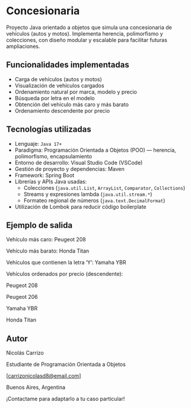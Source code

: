 # Concesionaria

Proyecto Java orientado a objetos que simula una concesionaria de vehículos (autos y motos). Implementa herencia, polimorfismo y colecciones, con diseño modular y escalable para facilitar futuras ampliaciones.

## Funcionalidades implementadas

-  Carga de vehículos (autos y motos)
-  Visualización de vehículos cargados
-  Ordenamiento natural por marca, modelo y precio
-  Búsqueda por letra en el modelo
-  Obtención del vehículo más caro y más barato
-  Ordenamiento descendente por precio

## Tecnologías utilizadas

- Lenguaje: `Java 17+`
- Paradigma: Programación Orientada a Objetos (POO) — herencia, polimorfismo, encapsulamiento
- Entorno de desarrollo: Visual Studio Code (VSCode)
- Gestión de proyecto y dependencias: Maven
- Framework: Spring Boot
- Librerías y APIs Java usadas:
  - Colecciones (`java.util.List`, `ArrayList`, `Comparator`, `Collections`)
  - Streams y expresiones lambda (`java.util.stream.*`)
  - Formateo regional de números (`java.text.DecimalFormat`)
- Utilización de Lombok para reducir código boilerplate

## Ejemplo de salida

Vehículo más caro: Peugeot 208 

Vehículo más barato: Honda Titan

Vehículos que contienen la letra ‘Y’: Yamaha YBR

Vehículos ordenados por precio (descendente):

Peugeot 208

Peugeot 206

Yamaha YBR

Honda Titan

## Autor

Nicolás Carrizo

Estudiante de Programación Orientada a Objetos

[carrizonicolasd8@email.com]
  
Buenos Aires, Argentina

¡Contactame para adaptarlo a tu caso particular!


